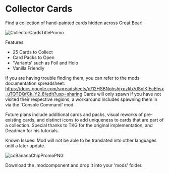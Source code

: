 # Collector Cards
Find a collection of hand-painted cards hidden across Great Bear!

![CollectorCardsTitlePromo](https://github.com/Thekillergreece/Collector-Cards/assets/95387832/8e7e8e1a-4ad1-4dc9-8f5d-b5639fa2bbaf)

Features:
- 25 Cards to Collect
- Card Packs to Open
- 'Variants' such as Foil and Holo
- Vanilla Friendly

If you are having trouble finding them, you can refer to the mods documentation spreadsheet: https://docs.google.com/spreadsheets/d/12HSBNqhs5jxpzkb7dSoIKIEcEhsx_uTQTDQfCk_Y2_8/edit?usp=sharing
Cards will only spawn if you have not visited their respective regions, a workaround includes spawning them in via the 'Console Command' mod.

Future plans include additional cards and packs, visual reworks of pre-existing cards, and distinct icons to add uniqueness to cards that are part of a collection.
Special thanks to TKG for the original implementation, and Deadman for his tutorials.

Known Issues: Mod will not be able to be translated into other languages until a later update.

![ccBananaChipPromoPNG](https://github.com/Thekillergreece/Collector-Cards/assets/95387832/77aa1e61-d168-4183-a8f2-3fb4947163ba)

Download the .modcomponent and drop it into your 'mods' folder.
